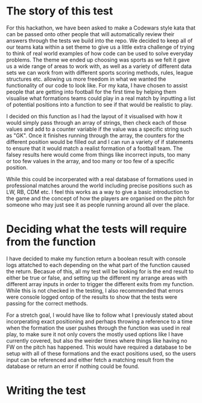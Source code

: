 # The story of this test

For this hackathon, we have been asked to make a Codewars style kata that can be passed onto other people that will automatically review their answers through the tests we build into the repo. We decided to keep all of our teams kata within a set theme to give us a little extra challenge of trying to think of real world examples of how code can be used to solve everyday problems. The theme we ended up choosing was sports as we felt it gave us a wide range of areas to work with, as well as a variety of different data sets we can work from with different sports scoring methods, rules, league structures etc. allowing us more freedom in what we wanted the functionality of our code to look like. For my kata, I have chosen to assist people that are getting into football for the first time by helping them visualise what formations teams could play in a real match by inputting a list of potential positions into a function to see if that would be realistic to play.

I decided on this function as I had the layout of it visualised with how it would simply pass through an array of strings, then check each of those values and add to a counter variable if the value was a specific string such as "GK". Once it finishes running through the array, the counters for the different position would be filled out and I can run a variety of if statements to ensure that it would match a realist formation of a football team. The falsey results here would come from things like incorrect inputs, too many or too few values in the array, and too many or too few of a specific position.

While this could be incorperated with a real database of formations used in professional matches around the world including precise positions such as LW, RB, CDM etc. I feel this works as a way to give a basic introduction to the game and the concept of how the players are organised on the pitch for someone who may just see it as people running around all over the place.

# Deciding what the tests will require from the function

I have decided to make my function return a boolean result with console logs attatched to each depending on the what part of the function caused the return. Becasue of this, all my test will be looking for is the end result to either be true or false, and setting up the different my arrange areas with different array inputs in order to trigger the different exits from my function. While this is not checked in the testing, I also recommended that errors were console logged ontop of the results to show that the tests were passing for the correct methods.

For a stretch goal, I would have like to follow what I previously stated about incorperating exact positioning and perhaps throwing a reference to a time when the formation the user pushes through the function was used in real play, to make sure it not only covers the mostly used options like I have currently covered, but also the weirder times where things like having no FW on the pitch has happened. This would have required a database to be setup with all of these formations and the exact positions used, so the users input can be referenced and either fetch a matching result from the database or return an error if nothing could be found.

# Writing the test
